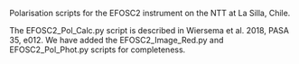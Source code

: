Polarisation scripts for the EFOSC2 instrument on the NTT at La Silla, Chile.

The EFOSC2_Pol_Calc.py script is described in Wiersema et al. 2018, PASA 35, e012. 
We have added the EFOSC2_Image_Red.py and EFOSC2_Pol_Phot.py scripts for
completeness.
